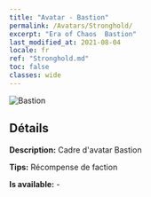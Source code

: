 ```yaml
---
title: "Avatar - Bastion"
permalink: /Avatars/Stronghold/
excerpt: "Era of Chaos  Bastion"
last_modified_at: 2021-08-04
locale: fr
ref: "Stronghold.md"
toc: false
classes: wide
---
```

 ![Bastion](/images/a/avatarFrame_4.png)

## Détails

 **Description:** Cadre d'avatar Bastion 

 **Tips:** Récompense de faction 

 **Is available:**  - 

